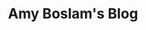 ---
layout: tagpage
tag: Supportability
title: Amy Boslam's Blog
permalink: /blog/tags/supportability/
---